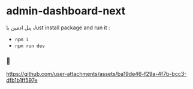 # admin-dashboard-next
پنل ادمین با Just install package and run it :

- `npm i `
- `npm run dev`
  
### 🙅
https://github.com/user-attachments/assets/ba19de46-f29a-4f7b-bcc3-dfb1b1ff597e

